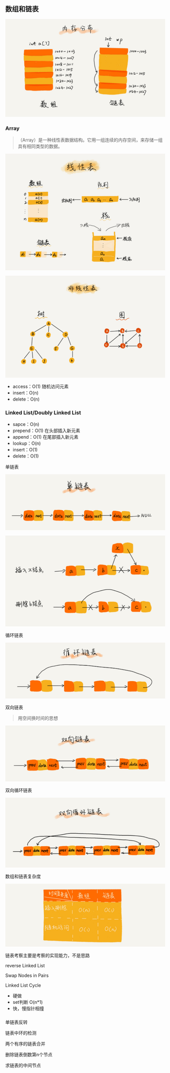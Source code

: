 ## 数组和链表

![数组和链表的内存分布](./images/数组和链表的内存分布.jpg)

### Array

> （Array）是一种线性表数据结构。它用一组连续的内存空间，来存储一组具有相同类型的数据。

![线性表](./images/线性表.jpg)

![非线性表](./images/非线性表.jpg)

- access：O(1)   随机访问元素
- insert：O(n)
- delete：O(n)



### Linked List/Doubly Linked List

- sapce：O(n)
- prepend：O(1)    在头部插入新元素
- append：O(1)    在尾部插入新元素
- lookup：O(n)
- insert：O(1)
- delete：O(1)



单链表

![单链表](./images/单链表.jpg)

![单链表插入删除](./images/单链表插入删除.jpg)



循环链表

![循环链表](./images/循环链表.jpg)

双向链表

> 用空间换时间的思想

![双向链表](./images/双向链表.jpg)

双向循环链表

![双向循环链表](./images/双向循环链表.jpg)



数组和链表复杂度

![数组链表复杂度](./images/数组链表复杂度.jpg)

链表考察主要是考察的实现能力，不是思路







reverse Linked List



Swap Nodes in Pairs



Linked List Cycle

- 硬做
- set判断 O(n*1)
- 快，慢指针相撞

### 



单链表反转

链表中环的检测

两个有序的链表合并

删除链表倒数第n个节点

求链表的中间节点

